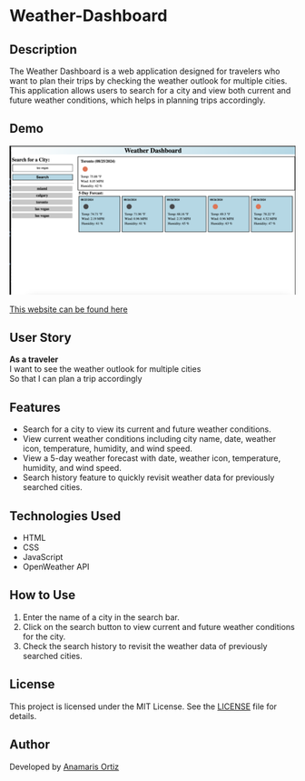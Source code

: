 # Weather-Dashboard


## Description

The Weather Dashboard is a web application designed for travelers who want to plan their trips by checking the weather outlook for multiple cities. This application allows users to search for a city and view both current and future weather conditions, which helps in planning trips accordingly.


## Demo

![Weather Dashboard Screenshot](weather-dash.png)

[This website can be found here](https://anamarisortiz.github.io/Weather-Dashboard/)

## User Story

**As a traveler**  
I want to see the weather outlook for multiple cities  
So that I can plan a trip accordingly  

## Features

- Search for a city to view its current and future weather conditions.
- View current weather conditions including city name, date, weather icon, temperature, humidity, and wind speed.
- View a 5-day weather forecast with date, weather icon, temperature, humidity, and wind speed.
- Search history feature to quickly revisit weather data for previously searched cities.

## Technologies Used

- HTML
- CSS
- JavaScript
- OpenWeather API

## How to Use

1. Enter the name of a city in the search bar.
2. Click on the search button to view current and future weather conditions for the city.
3. Check the search history to revisit the weather data of previously searched cities.


## License

This project is licensed under the MIT License. See the [LICENSE](LICENSE) file for details.

## Author

Developed by [Anamaris Ortiz ](https://github.com/AnamarisOrtiz)
